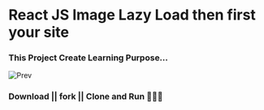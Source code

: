 # React JS Image Lazy Load then first your site

### This Project Create Learning Purpose...


<img src="public/images/prev.gif" alt="Prev"/>



### Download || fork || Clone and Run 🤘😊🤘 
